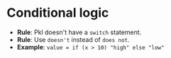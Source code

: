 
# Conditional logic

- **Rule**: Pkl doesn't have a `switch` statement.
- **Rule**: Use `doesn't` instead of `does not`.
- **Example**: `value = if (x > 10) "high" else "low"`
